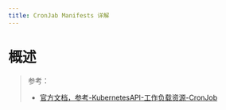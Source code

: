 ```yaml
---
title: CronJab Manifests 详解
---
```


# 概述

> 参考：
> 
> - [官方文档，参考-KubernetesAPI-工作负载资源-CronJob](https://kubernetes.io/docs/reference/kubernetes-api/workload-resources/cron-job-v1/)
